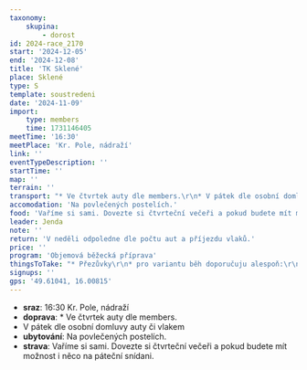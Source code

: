 ```yaml
---
taxonomy:
    skupina:
        - dorost
id: 2024-race_2170
start: '2024-12-05'
end: '2024-12-08'
title: 'TK Sklené'
place: Sklené
type: S
template: soustredeni
date: '2024-11-09'
import:
    type: members
    time: 1731146405
meetTime: '16:30'
meetPlace: 'Kr. Pole, nádraží'
link: ''
eventTypeDescription: ''
startTime: ''
map: ''
terrain: ''
transport: "* Ve čtvrtek auty dle members.\r\n* V pátek dle osobní domluvy auty či vlakem"
accomodation: 'Na povlečených postelích.'
food: 'Vaříme si sami. Dovezte si čtvrteční večeři a pokud budete mít možnost i něco na páteční snídani.'
leader: Jenda
note: ''
return: 'V neděli odpoledne dle počtu aut a příjezdu vlaků.'
price: ''
program: 'Objemová běžecká příprava'
thingsToTake: "* Přezůvky\r\n* pro variantu běh doporučuju alespoň:\r\n\t* 2x boty (terén, cesty)\r\n\t* 2 sady oblečení\r\n\t* světlo\r\n\t* buzolu\r\n* Hry na večer\r\n* 1x společný dárek pod stromeček (další dárky navíc v neomezeném množství).\r\n* Mapy, které jste ještě nestihli probrat s nikým 20+.\r\n* Pro zimomřivé spacák (už několik let nebyl potřeba)"
signups: ''
gps: '49.61041, 16.00815'
---
```


* **sraz**: 16:30 Kr. Pole, nádraží
* **doprava**: * Ve čtvrtek auty dle members.
* V pátek dle osobní domluvy auty či vlakem
* **ubytování**: Na povlečených postelích.
* **strava**: Vaříme si sami. Dovezte si čtvrteční večeři a pokud budete mít možnost i něco na páteční snídani.
